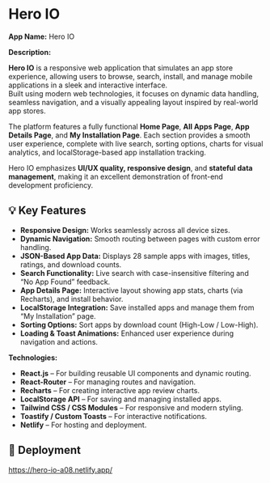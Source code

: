  # Hero IO

 **App Name:** Hero IO

 **Description:**

**Hero IO** is a responsive web application that simulates an app store experience, allowing users to browse, search, install, and manage mobile applications in a sleek and interactive interface.  
Built using modern web technologies, it focuses on dynamic data handling, seamless navigation, and a visually appealing layout inspired by real-world app stores.

The platform features a fully functional **Home Page**, **All Apps Page**, **App Details Page**, and **My Installation Page**. Each section provides a smooth user experience, complete with live search, sorting options, charts for visual analytics, and localStorage-based app installation tracking.

Hero IO emphasizes **UI/UX quality, responsive design**, and **stateful data management**, making it an excellent demonstration of front-end development proficiency.

## 💡 Key Features

- **Responsive Design:** Works seamlessly across all device sizes.  
- **Dynamic Navigation:** Smooth routing between pages with custom error handling.  
- **JSON-Based App Data:** Displays 28 sample apps with images, titles, ratings, and download counts.  
- **Search Functionality:** Live search with case-insensitive filtering and “No App Found” feedback.  
- **App Details Page:** Interactive layout showing app stats, charts (via Recharts), and install behavior.  
- **LocalStorage Integration:** Save installed apps and manage them from “My Installation” page.  
- **Sorting Options:** Sort apps by download count (High-Low / Low-High).  
- **Loading & Toast Animations:** Enhanced user experience during navigation and actions.  

 **Technologies:**

- **React.js** – For building reusable UI components and dynamic routing.  
- **React-Router** – For managing routes and navigation.  
- **Recharts** – For creating interactive app review charts.  
- **LocalStorage API** – For saving and managing installed apps.  
- **Tailwind CSS / CSS Modules** – For responsive and modern styling.  
- **Toastify / Custom Toasts** – For interactive notifications.  
- **Netlify** – For hosting and deployment.


## 🚀 Deployment

https://hero-io-a08.netlify.app/
